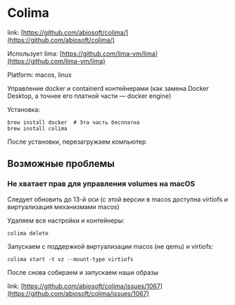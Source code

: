 # Colima

link: [https://github.com/abiosoft/colima/](https://github.com/abiosoft/colima/)

Использует lima: [https://github.com/lima-vm/lima](https://github.com/lima-vm/lima)

Platform: macos, linux

Управление docker и containerd контейнерами (как замена Docker Desktop, а точнее его платной части — docker engine)

Установка:

```
brew install docker  # Эта часть бесплатна
brew install colima
```

После установки, перезагружаем компьютер

## Возможные проблемы

### Не хватает прав для управления volumes на macOS

Следует обновить до 13-й оси (с этой версии в macos доступна virtiofs и виртуализация механизмами macos)

Удаляем все настройки и контейнеры:

```
colima delete
```

Запускаем с поддержкой виртуализации macos (не qemu) и virtiofs:

```
colima start -t vz --mount-type virtiofs
```

После снова собираем и запускаем наши образы

link: [https://github.com/abiosoft/colima/issues/1067](https://github.com/abiosoft/colima/issues/1067)
